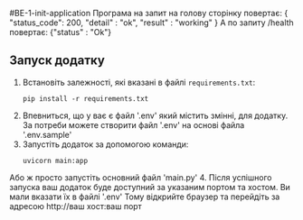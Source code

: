#BE-1-init-application
Програма на запит на голову сторінку повертає:
{
    "status_code": 200,
    "detail" : "ok",
    "result" : "working"
}
А по запиту /health повертає:
{"status" : "Ok"}

## Запуск додатку

1. Встановіть залежності, які вказані в файлі `requirements.txt`:
    ```shell
    pip install -r requirements.txt
2. Впевниться, що у ває є файл '.env' який містить змінні, для додатку.
    За потреби можете створити файл '.env' на основі файла '.env.sample'
3. Запустіть додаток за допомогою команди:
    ```shell
    uvicorn main:app
Або ж просто запустіть основний файл 'main.py'
4. Після успішного запуска ваш додаток буде доступний за указаним портом та хостом. Ви мали вказати їх в файлі '.env'
 Тому відкрийте браузер та перейдіть за адресою 
    http://ваш хост:ваш порт

